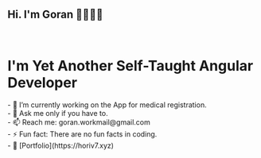 <!--
**horiv7/horiv7** is a ✨ _special_ ✨ repository because its `README.md` (this file) appears on your GitHub profile.

Here are some ideas to get you started:

- 🔭 I’m currently working on ...
- 🌱 I’m currently learning ...
- 👯 I’m looking to collaborate on ...
- 🤔 I’m looking for help with ...
- 💬 Ask me about ...
- 📫 How to reach me: ...
- 😄 Pronouns: ...
- ⚡ Fun fact: ...
-->
## Hi. I'm Goran 👋👩🏼‍💻
</br> 

# I'm Yet Another Self-Taught Angular Developer
</hr>   
- 🔭 I’m currently working on the App for medical registration.<br/>
- 💬 Ask me only if you have to.<br/>
- 📫 Reach me:  goran.workmail@gmail.com<br/> 
- ⚡️ Fun fact: There are no fun facts in coding.<br/> 
- 🏡 [Portfolio](https://horiv7.xyz) 
